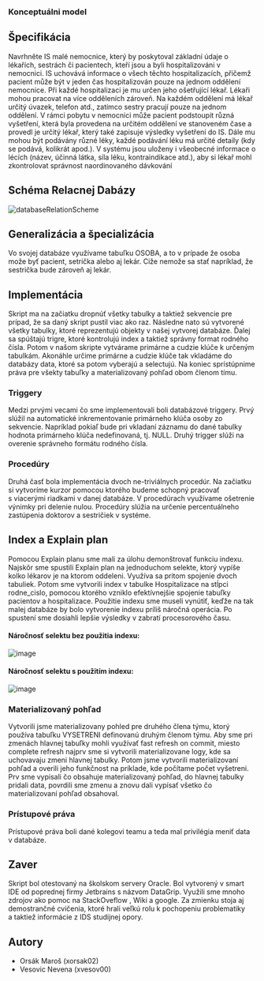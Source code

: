 ### Konceptuálni model

## Špecifikácia
 
Navrhněte IS malé nemocnice, který by poskytoval základní údaje o lékařích, sestrách či pacientech, kteří jsou a byli hospitalizováni v nemocnici. IS uchovává informace o všech těchto hospitalizacích, přičemž pacient může být v jeden čas hospitalizován pouze na jednom oddělení nemocnice. Při každé hospitalizaci je mu určen jeho ošetřující lékař. Lékaři mohou pracovat na více odděleních zároveň. Na každém oddělení má lékař určitý úvazek, telefon atd., zatímco sestry pracují pouze na jednom oddělení. V rámci pobytu v nemocnici může pacient podstoupit různá vyšetření, která byla provedena na určitém oddělení ve stanoveném čase a provedl je určitý lékař, 
který také zapisuje výsledky vyšetření do IS. Dále mu mohou být podávány různé léky, každé podávání léku má určité detaily (kdy se podává, kolikrát apod.). V systému jsou uloženy i všeobecné informace o lécích (název, účinná látka, síla léku, kontraindikace atd.), aby si lékař mohl zkontrolovat správnost naordinovaného dávkování

## Schéma Relacnej Dabázy
   
   ![databaseRelationScheme](https://user-images.githubusercontent.com/30839163/57578633-4861ea80-7490-11e9-8c3a-d2fef6f16201.png)


## Generalizácia a špecializácia

Vo svojej databáze využívame tabuľku OSOBA, a to v prípade že osoba može byť pacient, setrička alebo aj lekár. Ciže nemože sa stať napríklad, že sestrička bude zároveň aj lekár.

## Implementácia

Skript ma na začiatku dropnúť všetky tabulky a taktiež sekvencie pre prípad, že sa daný skript pustil viac ako raz. Následne nato sú vytvorené všetky tabulky, ktoré reprezentujú objekty v našej vytvorej databáze. Ďalej sa spúštajú trigre, ktoré kontrolujú index a taktiež správny format rodného čísla. Potom v našom skripte vytvárame primárne a cudzie klúče k určeným tabulkám. Akonáhle určime primárne a cudzie klúče tak vkladáme do databázy data, ktoré sa potom vyberajú a selectujú. Na koniec sprístúpnime  práva pre všekty tabuľky a materializovaný pohľad obom členom tímu.

	
### Triggery

Medzi prvými vecami čo sme implementovali boli databázové triggery. Prvý slúžil na automatické inkrementovanie primárneho klúča osoby zo sekvencie. Napríklad pokiaľ bude pri vkladaní záznamu do dané tabulky hodnota primárneho klúča nedefinovaná, tj. NULL. Druhý trigger slúži na overenie správneho formátu rodného čísla. 

### Procedúry

Druhá časť bola implementácia dvoch ne-triviálnych procedúr. Na začiatku si vytvoríme kurzor pomocou ktorého budeme schopný pracovať s viacerými riadkami v danej databáze. V procedúrach využívame ošetrenie výnimky pri delenie nulou. Procedúry slúžia na určenie percentuálneho zastúpenia doktorov a sestričiek v systéme.

## Index a Explain plan 

Pomocou Explain planu sme mali za úlohu demonštrovať funkciu indexu. Najskôr sme spustili Explain plan na jednoduchom selekte, ktorý vypíše kolko lékarov je na ktorom oddeleni. Využíva sa pritom spojenie dvoch tabuliek. Potom sme vytvorili index v tabulke Hospitalizace na stĺpci rodne_cislo, pomocou ktorého vzniklo efektívnejšie spojenie tabuľky pacientov a hospitalizace. Použitie indexu sme museli vynútiť, keďže na tak malej databáze by bolo vytvorenie indexu príliš náročná operácia. Po spustení sme dosiahli lepšie výsledky v zabratí procesorového času.

#### Náročnosť selektu bez použitia indexu:

![image](https://user-images.githubusercontent.com/30839163/57578668-ea81d280-7490-11e9-8761-e48692844794.png)

#### Náročnosť selektu s použitím indexu:

![image](https://user-images.githubusercontent.com/30839163/57578662-c32b0580-7490-11e9-9c88-790ab7004cf7.png)



### Materializovaný pohľad

Vytvorili jsme materializovany pohled pre druhého člena týmu, ktorý používa tabuľku VYSETRENI definovanú druhým členom týmu. Aby sme pri zmenách hlavnej tabuľky mohli využívať fast refresh on commit, miesto complete refresh najprv sme si vytvorili materializovane logy, kde sa uchovavaju zmeni hlavnej tabulky. Potom jsme vytvorili materializovaní pohľad a overili jeho funkčnost na príklade, kde počítame počet vyšetreni. Prv sme vypisali čo obsahuje materializovaný pohľad, do hlavnej tabulky pridali data, povrdili sme zmenu a znovu dali vypísať všetko čo materializovaní pohľad obsahoval. 

### Prístupové práva

Prístupové práva boli dané kolegovi teamu a teda mal privilégia meniť data v databáze.

## Zaver 

Skript bol otestovaný na školskom servery Oracle. Bol vytvorený v smart IDE od poprednej firmy Jetbrains s názvom DataGrip. Využili sme mnoho zdrojov ako pomoc na StackOveflow , Wiki a google. Za zmienku stoja aj demostrančné cvičenia, ktoré hrali veľkú rolu k pochopeniu problematiky a taktiež informácie z IDS studijnej opory.

## Autory

 * Orsák Maroš (xorsak02) 
 * Vesovic Nevena (xvesov00)

